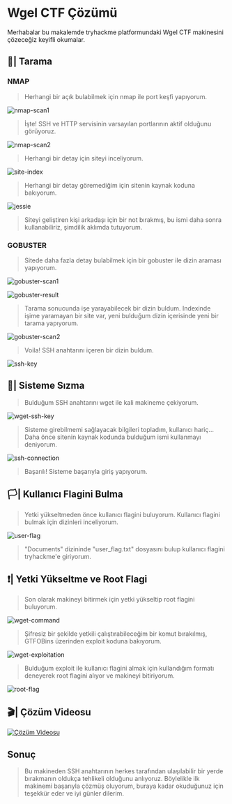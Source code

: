 # Wgel CTF Çözümü

Merhabalar bu makalemde tryhackme platformundaki Wgel CTF makinesini çözeceğiz keyifli okumalar.

## 🔎| Tarama

### NMAP

> Herhangi bir açık bulabilmek için nmap ile port keşfi yapıyorum.

![nmap-scan1](https://i.imgur.com/wNL7WEK.png "Nmap araması")

> İşte! SSH ve HTTP servisinin varsayılan portlarının aktif olduğunu görüyoruz.

![nmap-scan2](https://i.imgur.com/8dKFEzn.png "Tarama sonucu")

> Herhangi bir detay için siteyi inceliyorum.

![site-index](https://i.imgur.com/dNd7s6T.png "Site indexi")

> Herhangi bir detay göremediğim için sitenin kaynak koduna bakıyorum.

![jessie](https://i.imgur.com/fXECegL.png "Jessie")

> Siteyi geliştiren kişi arkadaşı için bir not bırakmış, bu ismi daha sonra kullanabiliriz, şimdilik aklımda tutuyorum.
### GOBUSTER

> Sitede daha fazla detay bulabilmek için bir gobuster ile dizin araması yapıyorum.

![gobuster-scan1](https://i.imgur.com/Zcj4QdJ.png "Gobuster taraması")

![gobuster-result](https://i.imgur.com/xNcPZ5d.png "Tarama sonuçları")

> Tarama sonucunda işe yarayabilecek bir dizin buldum. 
> Indexinde işime yaramayan bir site var, yeni bulduğum dizin içerisinde yeni bir tarama yapıyorum.

![gobuster-scan2](https://i.imgur.com/NFVFODf.png "2.tarama ve sonuçları")

> Voila! SSH anahtarını içeren bir dizin buldum.

![ssh-key](https://i.imgur.com/GhQYyKJ.png "SSH anahtarı")


## 🥷| Sisteme Sızma

> Bulduğum SSH anahtarını wget ile kali makineme çekiyorum.

![wget-ssh-key](https://i.imgur.com/TpZ2Xl7.png "SSH anahtarını indiriyorum")

> Sisteme girebilmemi sağlayacak bilgileri topladım, kullanıcı hariç... Daha önce sitenin kaynak kodunda bulduğum ismi kullanmayı deniyorum.

![ssh-connection](https://i.imgur.com/FXp6voc.png "Sisteme giriş")

> Başarılı! Sisteme başarıyla giriş yapıyorum.

## 🏳️| Kullanıcı Flagini Bulma
> Yetki yükseltmeden önce kullanıcı flagini buluyorum.
> Kullanıcı flagini bulmak için dizinleri inceliyorum.

![user-flag](https://i.imgur.com/S2pQ6GP.png "Kullanıcı flagi")

> "Documents" dizininde "user_flag.txt" dosyasını bulup kullanıcı flagini tryhackme'e giriyorum.

## ❗| Yetki Yükseltme ve Root Flagi
> Son olarak makineyi bitirmek için yetki yükseltip root flagini buluyorum.

![wget-command](https://i.imgur.com/LOnMBqj.png "Açıklı komut")

> Şifresiz bir şekilde yetkili çalıştırabileceğim bir komut bırakılmış, GTFOBins üzerinden exploit koduna bakıyorum.

![wget-exploitation](https://i.imgur.com/UuUCSs4.png "Yetki yükseltme kodu")

> Bulduğum exploit ile kullanıcı flagini almak için kullandığım formatı deneyerek root flagini alıyor ve makineyi bitiriyorum.

![root-flag](https://i.imgur.com/RPj3I2Z.png "Root flagi")

## 🎬| Çözüm Videosu

[![Çözüm Videosu](https://img.youtube.com/vi/mkvKyMeqorc/0.jpg)](https://www.youtube.com/watch?v=mkvKyMeqorc)

## Sonuç
> Bu makineden SSH anahtarının herkes tarafından ulaşılabilir bir yerde bırakmanın oldukça tehlikeli olduğunu anlıyoruz.
> Böylelikle ilk makinemi başarıyla çözmüş oluyorum, buraya kadar okuduğunuz için teşekkür eder ve iyi günler dilerim.
